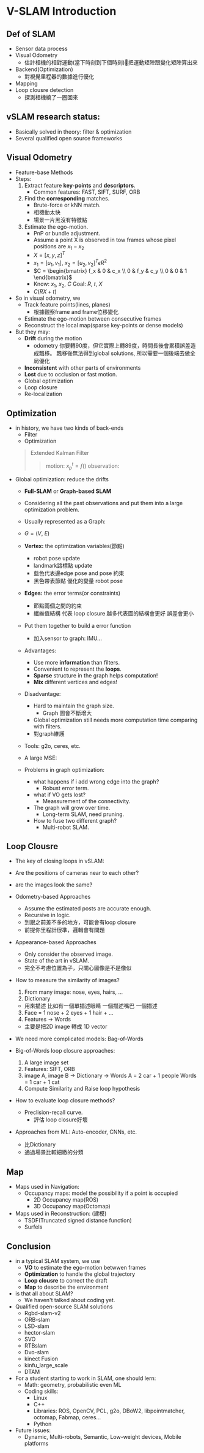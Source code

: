 # V-SLAM Introduction
## Def of SLAM
- Sensor data process
- Visual Odometry
  - 估計相機的相對運動(當下時刻到下個時刻)把運動矩陣跟變化矩陣算出來
- Backend(Optimization)
  - 對視覺里程器的數據進行優化
- Mapping
- Loop clousre detection
  - 探測相機繞了一圈回來
## vSLAM research status:
- Basically solved in theory: filter & optimization
- Several qualified open source frameworks

## Visual Odometry
- Feature-base Methods
- Steps:
  1. Extract feature **key-points** and **descriptors**.
      - Common features: FAST, SIFT, SURF, ORB
  2. Find the **corresponding** matches.
      - Brute-force or kNN match.
      - 相機動太快
      - 場景一片黑沒有特徵點
  3. Estimate the ego-motion.
       - PnP or bundle adjustment.
       - Assume a point X is observed in tow frames whose pixel positions are $x_1 - x_2$
       - $X = [x, y, z]^T$
       - $x_1 = [u_1, v_1]$, $x_2 = [u_2, v_2]^T \epsilon  R^2$
       - $C = \begin{bmatrix}
            f_x & 0 & c_x \\
            0 & f_y & c_y \\
            0 & 0 & 1 \end{bmatrix}$
       - Know: $x_1, \ x_2, \ C$  Goal: $R, \ t, \ X$ 
       - $C(RX+t)$
- So in visual odometry, we
  - Track feature points(lines, planes)
    - 根據觀察frame and frame位移變化
  - Estimate the ego-motion between consecutive frames
  - Reconstruct the local map(sparse key-points or dense models)
- But they may:
  - **Drift** during the motion
    - odometry 你要轉90度，但它實際上轉89度，時間長後會累積誤差造成飄移。
    飄移後無法得到global solutions, 所以需要一個後端去做全局優化
  - **Inconsistent** with other parts of environments
  - **Lost** due to occlusion or fast motion.
  - Global optimization
  - Loop closure
  - Re-localization

## Optimization
- in history, we have two kinds of back-ends
  - Filter
  - Optimization
  > Extended Kalman Filter
  >> motion: $x_p^t = f()$
  >> observation:
- Global optimization: reduce the drifts
  - **Full-SLAM** or **Graph-based SLAM**
  - Considering all the past observations and put them into a large optimization problem.
  - Usually represented as a Graph:
  - $G = (V, \ E)$  
  - **Vertex:** the optimization variables(節點)
    - robot pose update 
    - landmark路標點 update
    - 藍色代表邊edge pose and pose 約束
    - 黑色帶表節點 優化的變量 robot pose 
  - **Edges:** the error terms(or constraints)
    - 節點兩個之間的約束 
    - 纖維值結構 代表 loop closure 越多代表圖的結構會更好 誤差會更小
  - Put them together to build a error function
    - 加入sensor to graph: IMU...
  - Advantages:
    - Use more **information** than filters.
    - Convenient to represent the **loops**.
    - **Sparse** structure in the graph helps computation!
    - **Mix** different vertices and edges!
  - Disadvantage:
    - Hard to maintain the graph size.
      - Graph 圖會不斷增大
    - Global optimization still needs more computation time comparing with filters.
    - 對graph維護
  - Tools: g2o, ceres, etc.
  - A large MSE:

  - Problems in graph optimization:
    - what happens if i add wrong edge into the graph?
      - Robust error term.
    - what if VO gets lost?
      - Meassurement of the connectivity.
    - The graph will grow over time.
      - Long-term SLAM, need pruning.
    - How to fuse two different graph?
      - Multi-robot SLAM.
## Loop Clousre
- The key of closing loops in vSLAM:
- Are the positions of cameras near to each other?
- are the images look the same?

- Odometry-based Approaches
  - Assume the estimated posts are accurate enough.
  - Recursive in logic.
  - 到跟之前差不多的地方，可能會有loop closure
  - 前提你里程計很準，邏輯會有問題
- Appearance-based Approaches
  - Only consider the observed image.
  - State of the art in vSLAM. 
  - 完全不考慮位置為子，只關心圖像是不是像似
- How to measure the similarity of images?
  1. From many image: nose, eyes, hairs, ...
  2. Dictionary
    - 用來描述 比如有一個單描述眼睛 一個描述嘴巴 一個描述
  3. Face = 1 nose + 2 eyes + 1 hair + ...
  4. Features -> Words
    - 主要是把2D image 轉成 1D vector
- We need more complicated models: Bag-of-Words
- Big-of-Words loop closure approaches:
  1. A large image set
  2. Features: SIFT, ORB
  3. image A, image B -> Dictionary -> Words A = 2 car + 1 people Words = 1 car + 1 cat 
  4. Compute Similarity and Raise loop hypothesis
- How to evaluate loop closure methods?
  - Preclision-recall curve.
    - 評估 loop closure好壞 
- Approaches from ML: Auto-encoder, CNNs, etc.
  - 比Dictionary
  - 通過場景比較細緻的分類
## Map
- Maps used in Navigation:
  - Occupancy maps: model the possibility if a point is occupied
    - 2D Occupancy map(ROS)
    - 3D Occupancy map(Octomap)
- Maps used in Reconstruction: (建模)
  - TSDF(Truncated signed distance function)
  - Surfels 
## Conclusion
- in a typical SLAM system, we use
  - **VO** to estimate the ego-motion betwwen frames
  - **Optimization** to handle the global trajectory
  - **Loop clousre** to correct the draft
  - **Map** to describe the environment
- is that all about SLAM?
  - We haven't talked about coding yet.
- Qualified open-source SLAM solutions
  - Rgbd-slam-v2
  - ORB-slam
  - LSD-slam
  - hector-slam
  - SVO
  - RTBslam
  - Dvo-slam
  - kinect Fusion
  - kinfu_large_scale
  - DTAM
- For a student starting to work in SLAM, one should lern:
  - Math: geometry, probabilistic even ML
  - Coding skills:
    - Linux
    - C++
    - Libraries: ROS, OpenCV, PCL, g2o, DBoW2, libpointmatcher, octomap, Fabmap, ceres...
    - Python
- Future issues:
  - Dynamic, Multi-robots, Semantic, Low-weight devices, Mobile platforms